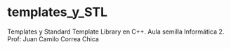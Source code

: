 # templates_y_STL
Templates y Standard Template Library en C++. Aula semilla Informática 2. Prof: Juan Camilo Correa Chica
